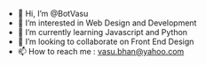 - 👋 Hi, I’m @BotVasu
- 👀 I’m interested in Web Design and Development
- 🌱 I’m currently learning Javascript and Python
- 💞️ I’m looking to collaborate on Front End Design
- 📫 How to reach me : vasu.bhan@yahoo.com

<!---
BotVasu/BotVasu is a ✨ special ✨ repository because its `README.md` (this file) appears on your GitHub profile.
You can click the Preview link to take a look at your changes.
--->
